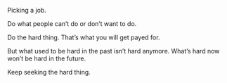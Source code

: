 Picking a job.

Do what people can’t do or don’t want to do. 

Do the hard thing. That’s what you will get payed for. 

But what used to be hard in the past isn’t hard anymore. What’s hard now won’t be hard in the future. 

Keep seeking the hard thing.